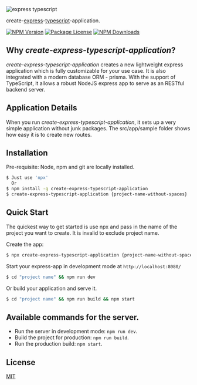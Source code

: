 <img alt='express typescript' src='https://github.com/PrawiraGenestonlia/create-express-typescript-application/raw/master/ExpressTS.png' border='0'>

create-[express](https://www.npmjs.com/package/express)-[typescript](https://www.npmjs.com/package/typescript)-application.

<a href="https://www.npmjs.com/package/create-express-typescript-application" target="_blank"><img src="https://img.shields.io/npm/v/create-express-typescript-application.svg" alt="NPM Version" /></a>
<a href="https://www.npmjs.com/package/create-express-typescript-application" target="_blank"><img src="https://img.shields.io/npm/l/create-express-typescript-application.svg" alt="Package License" /></a>
<a href="https://www.npmjs.com/package/create-express-typescript-application" target="_blank"><img src="https://img.shields.io/npm/dm/create-express-typescript-application.svg" alt="NPM Downloads" /></a>

## Why _create-express-typescript-application_?

_create-express-typescript-application_ creates a new lightweight express application which is fully customizable for your use case. It is also integrated with a modern database ORM - prisma.
With the support of TypeScript, it allows a robust NodeJS express app to serve as an RESTful backend server.

## Application Details

When you run _create-express-typescript-application_, it sets up a very simple application without junk packages. 
The src/app/sample folder shows how easy it is to create new routes.

## Installation

Pre-requisite: Node, npm and git are locally installed.

```sh
$ Just use 'npx'
  Or
$ npm install -g create-express-typescript-application
$ create-express-typescript-application {project-name-without-spaces}
```

## Quick Start

The quickest way to get started is use npx and pass in the name of the project you want to create.
It is invalid to exclude project name.

Create the app:

```bash
$ npx create-express-typescript-application {project-name-without-spaces}
```

Start your express-app in development mode at `http://localhost:8080/`
```bash
$ cd "project name" && npm run dev
```

Or build your application and serve it.
```bash
$ cd "project name" && npm run build && npm start
```

## Available commands for the server.

- Run the server in development mode: `npm run dev`.
- Build the project for production: `npm run build`.
- Run the production build: `npm start`.

## License

[MIT](LICENSE)
